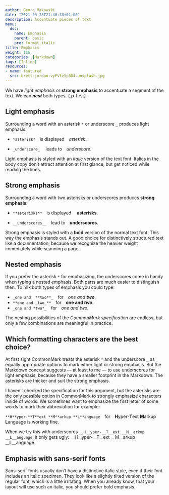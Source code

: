 ```yaml
---
author: Georg Makowski
date: "2021-03-23T21:46:33+01:00"
description: Accentuate pieces of text
menu:
  doc:
    name: Emphasis
    parent: basic
    pre: format_italic
title: Emphasis
weight: 116
categories: [Markdown]
tags: [Inline]
resources:
- name: featured
  src: brett-jordan-vyPVtz5p8D4-unsplash.jpg
---
```


We have _light emphasis_ or **strong emphasis** to accentuate a segment of the text. We can **_nest_** both types.
{.p-first} <!--more-->

## Light emphasis

Surrounding a word with an asterisk `*` or underscore `_` produces light emphasis:

- `*asterisk*` is displayed *asterisk*.

- `_underscore_`  leads to _underscore_.

Light emphasis is styled with an _italic_ version of the text font. Italics in the body copy don't attract attention at first glance, but get noticed while reading the lines.

## Strong emphasis

Surrounding a word with two asterisks or underscores produces __strong emphasis__:

- `**asterisks**` is displayed  **asterisks**.

- `__underscores__` lead to __underscores__.

Strong emphasis is styled with a **bold** version of the normal text font. This way the emphasis stands out. A good choice for distinctively structured text like a documentation, because we recognize the heavier weight immediately while scanning a page.

## Nested emphasis

If you prefer the asterisk `*` for emphasizing, the underscores come in handy when typing a nested emphasis. Both parts are much easier to distinguish then. To mix both types of emphasis you could type:

- `_one and  **two**_` for _one and  **two**_.
- `**one and _two_**` for **one and _two_**.
- `_one and *two*_` for _one and *two*_.

The nesting possibilities of the *CommonMark specification* are endless, but only a few combinations are meaningful in practice.

## Which formatting characters are the best choice?

At first sight CommonMark treats the asterisk `*` and the underscore `_` as equally appropriate options to mark either light or strong emphasis. But the Markdown concept suggests — at least to me — to use underscores for light emphasis, because they have a smaller footprint in the Markdown. The asterisks are thicker and suit the strong emphasis.

I haven’t checked the specification for this argument, but the asterisks are the only possible option in CommonMark to strongly emphasize characters inside of words. We sometimes want to emphasize the first letter of some words to mark their abbreviation for example:

`**H**yper-**T**ext **M**arkup **L**anguage`&emsp;for&emsp;**H**yper-**T**ext **M**arkup **L**anguage is working fine.

When we try this with underscores `__H__yper-__T__ext __M__arkup __L__anguage`, it only gets ugly: __H__yper-__T__ext __M__arkup __L__anguage.

## Emphasis with sans-serif fonts

Sans-serif fonts usually don’t have a distinctive italic style, even if their font includes an italic specimen. They look like a slightly tilted version of the regular font, which is a little irritating. When you already know, that your layout will use such an italic, you should prefer bold emphasis.
